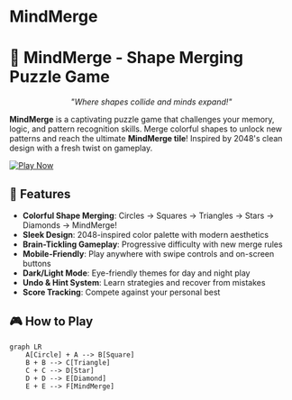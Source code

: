 # MindMerge

# 🧠 MindMerge - Shape Merging Puzzle Game

<div align="center">
  <p><em>"Where shapes collide and minds expand!"</em></p>
</div>

**MindMerge** is a captivating puzzle game that challenges your memory, logic, and pattern recognition skills. Merge colorful shapes to unlock new patterns and reach the ultimate **MindMerge tile**! Inspired by 2048's clean design with a fresh twist on gameplay.

[![Play Now](https://codemaster001-yash.github.io/MindMerge/)]([https://codemaster001-yash.github.io/MindMerge/])

## 🚀 Features

- **Colorful Shape Merging**: Circles → Squares → Triangles → Stars → Diamonds → MindMerge!
- **Sleek Design**: 2048-inspired color palette with modern aesthetics
- **Brain-Tickling Gameplay**: Progressive difficulty with new merge rules
- **Mobile-Friendly**: Play anywhere with swipe controls and on-screen buttons
- **Dark/Light Mode**: Eye-friendly themes for day and night play
- **Undo & Hint System**: Learn strategies and recover from mistakes
- **Score Tracking**: Compete against your personal best

## 🎮 How to Play

```mermaid
graph LR
    A[Circle] + A --> B[Square]
    B + B --> C[Triangle]
    C + C --> D[Star]
    D + D --> E[Diamond]
    E + E --> F[MindMerge]
